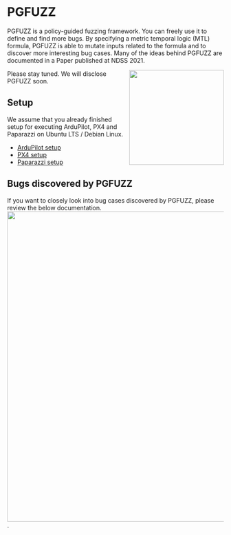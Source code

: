# PGFUZZ

PGFUZZ is a policy-guided fuzzing framework. You can freely use it to define and find more bugs. By specifying a metric temporal logic (MTL) formula, PGFUZZ is able to mutate inputs related to the formula and to discover more interesting bug cases. Many of the ideas behind PGFUZZ are documented in a Paper published at NDSS 2021.

<p>
<a href="https://kimhyungsub.github.io/NDSS21_hskim.pdf"> <img align="right" width="220"  src="https://kimhyungsub.github.io/PGFUZZ_paper_cover.png"> </a>
</p>

Please stay tuned. We will disclose PGFUZZ soon.

## Setup
We assume that you already finished setup for executing ArduPilot, PX4 and Paparazzi on Ubuntu LTS / Debian Linux. <br>
- <a href="https://ardupilot.org/dev/docs/building-setup-linux.html#building-setup-linux" target="_blank"> ArduPilot setup </a>
- <a href="https://docs.px4.io/master/en/dev_setup/dev_env_linux_ubuntu.html" target="_blank"> PX4 setup </a>
- <a href="https://wiki.paparazziuav.org/wiki/NPS" target="_blank"> Paparazzi setup </a>

## Bugs discovered by PGFUZZ
If you want to closely look into bug cases discovered by PGFUZZ, please review the below documentation. 
<a href="https://docs.google.com/spreadsheets/d/1zhCx4SzuMZQDMSzBtofIpiqJt2DfjhDlPYxJy1D023M/edit?usp=sharing"> <img align="center" width="720"  src="https://kimhyungsub.github.io/Bug_report.jpg"> </a>.


